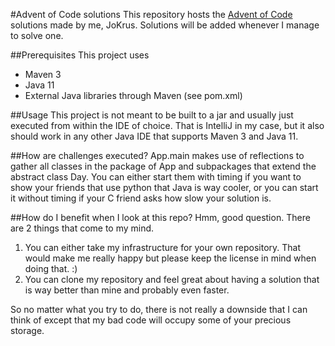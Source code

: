 #Advent of Code solutions
This repository hosts the [Advent of Code](https://www.adventofcode.com)
solutions made by me, JoKrus. Solutions will be added whenever I manage 
to solve one.

##Prerequisites
This project uses
* Maven 3
* Java 11
* External Java libraries through Maven (see pom.xml)

##Usage
This project is not meant to be built to a jar and usually just executed from
within the IDE of choice. That is IntelliJ in my case, but it also should work
in any other Java IDE that supports Maven 3 and Java 11.   

##How are challenges executed?
App.main makes use of reflections to gather all classes in the package of App
and subpackages that extend the abstract class Day. You can either start them
with timing if you want to show your friends that use python that Java is way
cooler, or you can start it without timing if your C friend asks how slow your
solution is.

##How do I benefit when I look at this repo?
Hmm, good question. There are 2 things that come to my mind.
1. You can either take my infrastructure for your own repository. That would
make me really happy but please keep the license in mind when doing that. :)
2. You can clone my repository and feel great about having a solution that is
way better than mine and probably even faster.

So no matter what you try to do, there is not really a downside that I can
think of except that my bad code will occupy some of your precious storage. 